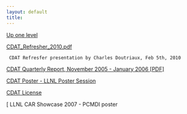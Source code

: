 ```yaml
---
layout: default
title: 
---
```



[ Up one level ](/cdat)

[ CDAT_Refresher_2010.pdf ](/cdat/docs/CDAT_Refresher_2010.pdf/view)

     CDAT Refresfer presentation by Charles Doutriaux, Feb 5th, 2010 
[ CDAT Quarterly Report, November 2005 - January 2006 [PDF]
](/cdat/docs/CDAT_QPR_January_2006.pdf/view)

    
[ CDAT Poster - LLNL Poster Session ](/cdat/docs/CDAT_poster_2005.pdf/view)

    
[ CDAT License ](/cdat/docs/cdat-license/)

    
[ LLNL CAR Showcase 2007 - PCMDI poster
